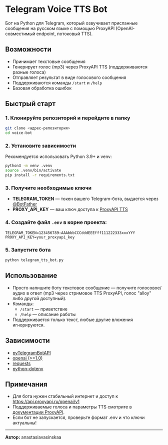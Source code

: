 # Telegram Voice TTS Bot

Бот на Python для Telegram, который озвучивает присланные сообщения на русском языке с помощью ProxyAPI (OpenAI-совместимый endpoint, потоковый TTS).

## Возможности
- Принимает текстовые сообщения
- Генерирует голос (mp3) через ProxyAPI TTS (поддерживаются разные голоса)
- Отправляет результат в виде голосового сообщения
- Поддерживаются команды `/start` и `/help`
- Базовая обработка ошибок

## Быстрый старт

### 1. Клонируйте репозиторий и перейдите в папку

```sh
git clone <адрес-репозитория>
cd voice-bot
```

### 2. Установите зависимости

Рекомендуется использовать Python 3.9+ и venv:

```sh
python3 -m venv .venv
source .venv/bin/activate
pip install -r requirements.txt
```

### 3. Получите необходимые ключи
- **TELEGRAM_TOKEN** — токен вашего Telegram-бота, выдается через [@BotFather](https://core.telegram.org/bots#botfather)
- **PROXY_API_KEY** — ваш ключ доступа к [ProxyAPI TTS](https://proxyapi.ru/docs/overview)

### 4. Создайте файл `.env` в корне проекта:

```
TELEGRAM_TOKEN=123456789:AAAbbbCCCdddEEEfff111222333xxxYYY
PROXY_API_KEY=your_proxyapi_key
```

### 5. Запустите бота

```sh
python telegram_tts_bot.py
```


## Использование
- Просто напишите боту текстовое сообщение — получите голосовое/аудио в ответ (mp3 через стримовое TTS ProxyAPI, голос "alloy" либо другой доступный).
- Команды:
  - `/start` — приветствие
  - `/help` — описание работы
- Поддерживается только текст, любые другие вложения игнорируются.

## Зависимости
- [pyTelegramBotAPI](https://github.com/eternnoir/pyTelegramBotAPI)
- [openai (>=1.0)](https://pypi.org/project/openai/)
- [requests](https://pypi.org/project/requests/)
- [python-dotenv](https://pypi.org/project/python-dotenv/)

## Примечания
- Для бота нужен стабильный интернет и доступ к https://api.proxyapi.ru/openai/v1
- Поддерживаемые голоса и параметры TTS смотрите в [документации ProxyAPI](https://proxyapi.ru/docs/overview).
- Если бот не запускается, проверьте формат .env и что ключи актуальны!

---

**Автор:** anastasiavasinskaa
